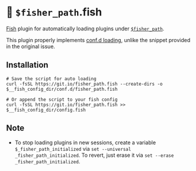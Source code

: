 # 🎣 `$fisher_path`.fish

[Fish](https://fishshell.com/) plugin for automatically loading plugins under [`$fisher_path`](https://github.com/jorgebucaran/fisher/issues/640).

This plugin properly implements [conf.d loading](https://github.com/fish-shell/fish-shell/blob/da32b6c172dcfe54c9dc4f19e46f35680fc8a91a/share/config.fish#L257-L269), unlike the snippet provided in the original issue.

## Installation

```fish
# Save the script for auto loading
curl -fsSL https://git.io/fisher_path.fish --create-dirs -o $__fish_config_dir/conf.d/fisher_path.fish

# Or append the script to your fish config
curl -fsSL https://git.io/fisher_path.fish >> $__fish_config_dir/config.fish
```

## Note

- To stop loading plugins in new sessions, create a variable `$_fisher_path_initialized` via `set --universal _fisher_path_initialized`. To revert, just erase it via `set --erase _fisher_path_initialized`.
